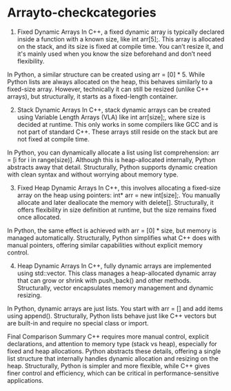 # Arrayto-checkcategories
1. Fixed Dynamic Arrays
In C++, a fixed dynamic array is typically declared inside a function with a known size, like int arr[5];. This array is allocated on the stack, and its size is fixed at compile time. You can’t resize it, and it's mainly used when you know the size beforehand and don’t need flexibility.

In Python, a similar structure can be created using arr = [0] * 5. While Python lists are always allocated on the heap, this behaves similarly to a fixed-size array. However, technically it can still be resized (unlike C++ arrays), but structurally, it starts as a fixed-length container.

2. Stack Dynamic Arrays
In C++, stack dynamic arrays can be created using Variable Length Arrays (VLA) like int arr[size];, where size is decided at runtime. This only works in some compilers like GCC and is not part of standard C++. These arrays still reside on the stack but are not fixed at compile time.

In Python, you can dynamically allocate a list using list comprehension: arr = [i for i in range(size)]. Although this is heap-allocated internally, Python abstracts away that detail. Structurally, Python supports dynamic creation with clean syntax and without worrying about memory type.

3. Fixed Heap Dynamic Arrays
In C++, this involves allocating a fixed-size array on the heap using pointers: int* arr = new int[size];. You manually allocate and later deallocate the memory with delete[]. Structurally, it offers flexibility in size definition at runtime, but the size remains fixed once allocated.

In Python, the same effect is achieved with arr = [0] * size, but memory is managed automatically. Structurally, Python simplifies what C++ does with manual pointers, offering similar capabilities without explicit memory control.

4. Heap Dynamic Arrays
In C++, fully dynamic arrays are implemented using std::vector. This class manages a heap-allocated dynamic array that can grow or shrink with push_back() and other methods. Structurally, vector encapsulates memory management and dynamic resizing.

In Python, dynamic arrays are just lists. You start with arr = [] and add items using append(). Structurally, Python lists behave just like C++ vectors but are built-in and require no special class or import.

Final Comparison Summary
C++ requires more manual control, explicit declarations, and attention to memory type (stack vs heap), especially for fixed and heap allocations. Python abstracts these details, offering a single list structure that internally handles dynamic allocation and resizing on the heap. Structurally, Python is simpler and more flexible, while C++ gives finer control and efficiency, which can be critical in performance-sensitive applications.
